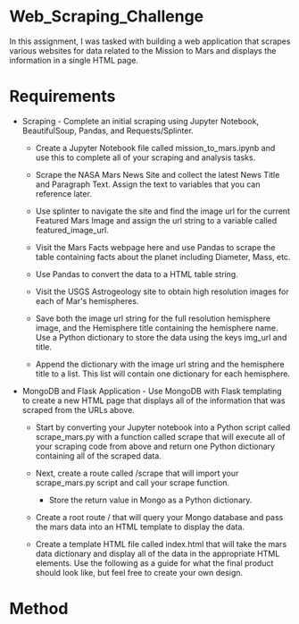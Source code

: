 # Web_Scraping_Challenge

In this assignment, I was tasked with building a web application that scrapes various websites for data related to the Mission to Mars and displays the information in a single HTML page.

# Requirements

* Scraping - Complete an initial scraping using Jupyter Notebook, BeautifulSoup, Pandas, and Requests/Splinter. 

    * Create a Jupyter Notebook file called mission_to_mars.ipynb and use this to complete all of your scraping and analysis tasks. 

    * Scrape the NASA Mars News Site and collect the latest News Title and Paragraph Text. Assign the text to variables that you can reference later.

    * Use splinter to navigate the site and find the image url for the current Featured Mars Image and assign the url string to a variable called featured_image_url.

    * Visit the Mars Facts webpage here and use Pandas to scrape the table containing facts about the planet including Diameter, Mass, etc.

    * Use Pandas to convert the data to a HTML table string.

    * Visit the USGS Astrogeology site to obtain high resolution images for each of Mar's hemispheres.

    * Save both the image url string for the full resolution hemisphere image, and the Hemisphere title containing the hemisphere name. Use a Python dictionary to store the data using the keys img_url and title.

    * Append the dictionary with the image url string and the hemisphere title to a list. This list will contain one dictionary for each hemisphere.

* MongoDB and Flask Application - Use MongoDB with Flask templating to create a new HTML page that displays all of the information that was scraped from the URLs above.

    * Start by converting your Jupyter notebook into a Python script called scrape_mars.py with a function called scrape that will execute all of your scraping code from above and return one Python dictionary containing all of the scraped data.

    * Next, create a route called /scrape that will import your scrape_mars.py script and call your scrape function.

        * Store the return value in Mongo as a Python dictionary.

    * Create a root route / that will query your Mongo database and pass the mars data into an HTML template to display the data.

    * Create a template HTML file called index.html that will take the mars data dictionary and display all of the data in the appropriate HTML elements. Use the following as a guide for what the final product should look like, but feel free to create your own design.


# Method

